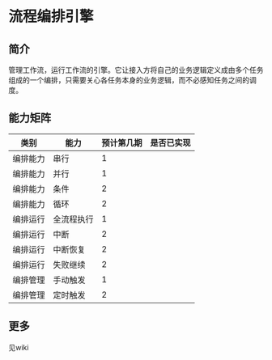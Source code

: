# 流程编排引擎 #

## 简介 ##

管理工作流，运行工作流的引擎。它让接入方将自己的业务逻辑定义成由多个任务组成的一个编排，只需要关心各任务本身的业务逻辑，而不必感知任务之间的调度。

## 能力矩阵 ##

| 类别     | 能力 | 预计第几期 | 是否已实现 |
| ---- | ---- | ---- | ---- |
| 编排能力 | 串行 | 1 |
| 编排能力 | 并行 | 1 |
| 编排能力 | 条件 | 2 |
| 编排能力 | 循环 | 2 |
| 编排运行 | 全流程执行 | 1 |
| 编排运行 | 中断 | 2 |
| 编排运行 | 中断恢复 | 2 |
| 编排运行 | 失败继续 | 2 |
| 编排管理 | 手动触发 | 1 |
| 编排管理 | 定时触发 | 2 |

## 更多 ##

见wiki